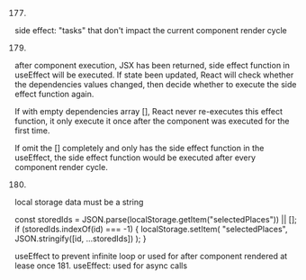 177.
side effect: "tasks" that don't impact the current component render cycle

179.
after component execution, JSX has been returned, side effect function in useEffect  will be executed. If state been updated, React will check whether the dependencies values changed, then decide whether to execute the side effect function again. 

If with empty dependencies array [], React never re-executes this effect function, it only execute it once after the component was executed for the first time. 

If omit the [] completely and only has the side effect function in the useEffect, the side effect function would be executed after every component render cycle.

180.
local storage data must be a string

 const storedIds = JSON.parse(localStorage.getItem("selectedPlaces")) || [];
    if (storedIds.indexOf(id) === -1) {
      localStorage.setItem(
        "selectedPlaces",
        JSON.stringify([id, ...storedIds])
      );
    }

useEffect to prevent infinite loop or used for after component rendered at lease once
181.
useEffect: used for async calls
